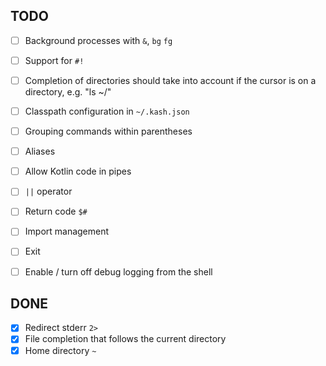 ## TODO 

- [ ] Background processes with `&`, `bg` `fg`
- [ ] Support for `#!`
- [ ] Completion of directories should take into account if the cursor is on a directory, e.g. "ls ~/<tab>"
- [ ] Classpath configuration in `~/.kash.json`
- [ ] Grouping commands within parentheses
- [ ] Aliases
- [ ] Allow Kotlin code in pipes
- [ ] `||` operator
- [ ] Return code `$#`
- [ ] Import management
- [ ] Exit
- [ ] Enable / turn off debug logging from the shell
 

## DONE

- [X] Redirect stderr `2>`
- [X] File completion that follows the current directory
- [X] Home directory `~`
